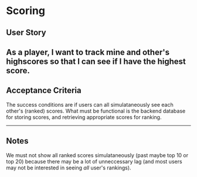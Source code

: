 # Scoring

## **User Story**
As a player,
I want to track mine and other's highscores
so that I can see if I have the highest score.
---

## **Acceptance Criteria**
The success conditions are if users can all simulataneously see each other's (ranked) scores. What must be functional is the backend database for storing scores, and retrieving appropriate scores for ranking.

---

## **Notes**
We must not show all ranked scores simulataneously (past maybe top 10 or top 20) because there may be a lot of unneccessary lag (and most users may not be interested in seeing *all* user's rankings).
